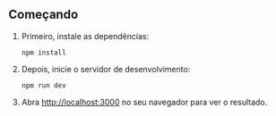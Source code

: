 ## Começando

1. Primeiro, instale as dependências:
    ```
    npm install
    ```
2. Depois, inicie o servidor de desenvolvimento:
    ```
    npm run dev
    ```
3. Abra [http://localhost:3000](http://localhost:3000) no seu navegador para ver o resultado.